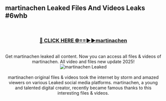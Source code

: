 ## martinachen Leaked Files And Videos Leaks #6whb
<br>
<div align="center">
<h3><a href="https://watchclip.my.id/martinachen" rel="nofollow">🔴 CLICK HERE 🌐==►►martinachen</a></h3>
<br>
Get martinachen leaked all content. Now you can access all files & videos of martinachen. All video and files new update 2025!
<br>
<a href="https://watchclip.my.id/martinachen" rel="nofollow" data-target="animated-image.originalLink"><img src="https://i.ibb.co.com/WyWwxjT/player-gif2.gif" alt="martinachen Leaked" style="max-width: 100%; display: inline-block;" data-target="animated-image.originalImage"></a>
<br><br>
martinachen original files & videos took the internet by storm and amazed viewers on various Leaked social media platforms. martinachen, a young and talented digital creator, recently became famous thanks to this interesting files & videos.
</div>
<br>